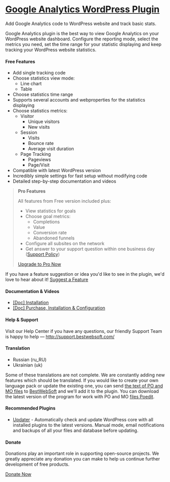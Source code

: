 <a href="http://bestwebsoft.com/products/wordpress/plugins/bws-google-analytics/" target=_blank>Google Analytics WordPress Plugin</a>
========================

Add Google Analytics code to WordPress website and track basic stats.

<p>Google Analytics plugin is the best way to view Google Analytics on your WordPress website dashboard. Configure the reporting mode, select the metrics you need, set the time range for your statistic displaying and keep tracking your WordPress website statistics.</p>


<div class='video'></div>


<h4>Free Features</h4>

<ul>
<li>Add single tracking code</li>
<li>Choose statistics view mode:

<ul>
<li>Line chart</li>
<li>Table</li>
</ul></li>
<li>Choose statistics time range</li>
<li>Supports several accounts and webproperties for the statistics displaying</li>
<li>Choose statistics metrics:

<ul>
<li>Visitor

<ul>
<li>Unique visitors</li>
<li>New visits</li>
</ul></li>
<li>Session

<ul>
<li>Visits</li>
<li>Bounce rate</li>
<li>Average visit duration</li>
</ul></li>
<li>Page Tracking

<ul>
<li>Pageviews</li>
<li>Page/Visit</li>
</ul></li>
</ul></li>
<li>Compatible with latest WordPress version</li>
<li>Incredibly simple settings for fast setup without modifying code</li>
<li>Detailed step-by-step documentation and videos</li>
</ul>

<blockquote>
  <p><strong>Pro Features</strong></p>
  
  <p>All features from Free version included plus:</p>
  
  <ul>
  <li>View statistics for goals</li>
  <li>Choose goal metrics:
  
  <ul>
  <li>Completions</li>
  <li>Value</li>
  <li>Conversion rate</li>
  <li>Abandoned funnels</li>
  </ul></li>
  <li>Configure all subsites on the network</li>
  <li>Get answer to your support question within one business day (<a href="http://bestwebsoft.com/support-policy/">Support Policy</a>)</li>
  </ul>
  
  <p><a href="http://bestwebsoft.com/products/wordpress/plugins/bws-google-analytics/?k=5891b1a2761b39cd5706eba26c3af1d4">Upgrade to Pro Now</a></p>
</blockquote>

<p>If you have a feature suggestion or idea you'd like to see in the plugin, we'd love to hear about it! <a href="http://support.bestwebsoft.com/hc/en-us/requests/new">Suggest a Feature</a></p>

<h4>Documentation &#38; Videos</h4>

<ul>
<li><a href="https://docs.google.com/document/d/1-J7Qk3MGIE6kFgsRjKbjynNbGuiD7yAicqzOWmkaafQ/">[Doc] Installation</a></li>
<li><a href="https://docs.google.com/document/d/1Q0TBrlX5I338U99BN0Qo0CZ3VCa5bNsZmTBQTVdmWuw/">[Doc] Purchase, Installation &#38; Configuration</a></li>
</ul>

<h4>Help &#38; Support</h4>

<p>Visit our Help Center if you have any questions, our friendly Support Team is happy to help &#8212; <a href="http://support.bestwebsoft.com/">http://support.bestwebsoft.com/</a></p>

<h4>Translation</h4>

<ul>
<li>Russian (ru_RU)</li>
<li>Ukrainian (uk)</li>
</ul>

<p>Some of these translations are not complete. We are constantly adding new features which should be translated. If you would like to create your own language pack or update the existing one, you can send <a href="http://codex.wordpress.org/Translating_WordPress">the text of PO and MO files</a> to <a href="http://support.bestwebsoft.com/hc/en-us/requests/new">BestWebSoft</a> and we'll add it to the plugin. You can download the latest version of the program for work with PO and MO <a href="http://www.poedit.net/download.php">files Poedit</a>.</p>

<h4>Recommended Plugins</h4>

<ul>
<li><a href="http://bestwebsoft.com/products/wordpress/plugins/updater/?k=b0536eca91f29f7603d42d53f5fd3990">Updater</a> - Automatically check and update WordPress core with all installed plugins to the latest versions. Manual mode, email notifications and backups of all your files and database before updating.</li>
</ul>

<h4>Donate</h4>

<p>Donations play an important role in supporting open-source projects. We greatly appreciate any donation you can make to help us continue further development of free products.</p>

<p><a href="http://bestwebsoft.com/donate/">Donate Now</a></p>